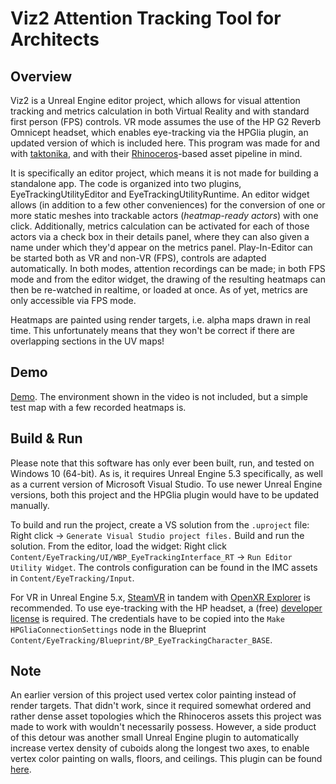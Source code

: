 # Viz2 Attention Tracking Tool for Architects

## Overview

Viz2 is a Unreal Engine editor project, which allows for visual attention tracking and metrics calculation in both Virtual Reality and with standard first person (FPS) controls. VR mode assumes the use of the HP G2 Reverb Omnicept headset, which enables eye-tracking via the HPGlia plugin, an updated version of which is included here.
This program was made for and with [taktonika](https://www.taktonika.com), and with their [Rhinoceros](https://www.rhino3d.com/)-based asset pipeline in mind.

It is specifically an editor project, which means it is not made for building a standalone app. The code is organized into two plugins, EyeTrackingUtilityEditor and EyeTrackingUtilityRuntime.
An editor widget allows (in addition to a few other conveniences) for the conversion of one or more static meshes into trackable actors (*heatmap-ready actors*) with one click. Additionally, metrics calculation can be activated for each of those actors via a check box in their details panel, where they can also given a name under which they'd appear on the metrics panel.
Play-In-Editor can be started both as VR and non-VR (FPS), controls are adapted automatically. In both modes, attention recordings can be made; in both FPS mode and from the editor widget, the drawing of the resulting heatmaps can then be re-watched in realtime, or loaded at once.
As of yet, metrics are only accessible via FPS mode.

Heatmaps are painted using render targets, i.e. alpha maps drawn in real time. This unfortunately means that they won't be correct if there are overlapping sections in the UV maps!

## Demo

[Demo](https://youtu.be/GPDkiOAOd_M). The environment shown in the video is not included, but a simple test map with a few recorded heatmaps is.

## Build & Run

Please note that this software has only ever been built, run, and tested on Windows 10 (64-bit).
As is, it requires Unreal Engine 5.3 specifically, as well as a current version of Microsoft Visual Studio. To use newer Unreal Engine versions, both this project and the HPGlia plugin would have to be updated manually.

To build and run the project, create a VS solution from the `.uproject` file: Right click -> `Generate Visual Studio project files.`
Build and run the solution. From the editor, load the widget: Right click `Content/EyeTracking/UI/WBP_EyeTrackingInterface_RT` -> `Run Editor Utility Widget`.
The controls configuration can be found in the IMC assets in `Content/EyeTracking/Input`.

For VR in Unreal Engine 5.x, [SteamVR](https://store.steampowered.com/app/250820/SteamVR/) in tandem with [OpenXR Explorer](https://github.com/maluoi/openxr-explorer) is recommended.
To use eye-tracking with the HP headset, a (free) [developer license](https://omnicept-console.hpbp.io) is required. The credentials have to be copied into the `Make HPGliaConnectionSettings` node in the Blueprint `Content/EyeTracking/Blueprint/BP_EyeTrackingCharacter_BASE`.

## Note

An earlier version of this project used vertex color painting instead of render targets. That didn't work, since it required somewhat ordered and rather dense asset topologies which the Rhinoceros assets this project was made to work with wouldn't necessarily possess.
However, a side product of this detour was another small Unreal Engine plugin to automatically increase vertex density of cuboids along the longest two axes, to enable vertex color painting on walls, floors, and ceilings.
This plugin can be found [here](https://github.com/sc0000/ue-cuboid-subdivider).
